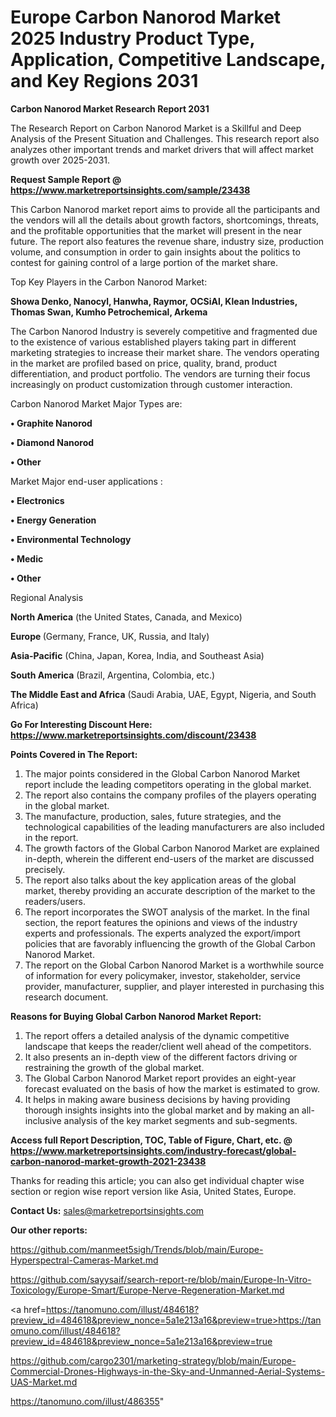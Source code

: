 # Europe Carbon Nanorod Market 2025 Industry Product Type, Application, Competitive Landscape, and Key Regions 2031

<strong>Carbon Nanorod Market Research Report 2031</strong>

The Research Report on Carbon Nanorod Market is a Skillful and Deep Analysis of the Present Situation and Challenges. This research report also analyzes other important trends and market drivers that will affect market growth over 2025-2031.

<strong>Request Sample Report @ <a href=https://www.marketreportsinsights.com/sample/23438>https://www.marketreportsinsights.com/sample/23438</a></strong>

This Carbon Nanorod market report aims to provide all the participants and the vendors will all the details about growth factors, shortcomings, threats, and the profitable opportunities that the market will present in the near future. The report also features the revenue share, industry size, production volume, and consumption in order to gain insights about the politics to contest for gaining control of a large portion of the market share.

Top Key Players in the Carbon Nanorod Market:

<strong>Showa Denko, Nanocyl, Hanwha, Raymor, OCSiAl, Klean Industries, Thomas Swan, Kumho Petrochemical, Arkema</strong>

The Carbon Nanorod Industry is severely competitive and fragmented due to the existence of various established players taking part in different marketing strategies to increase their market share. The vendors operating in the market are profiled based on price, quality, brand, product differentiation, and product portfolio. The vendors are turning their focus increasingly on product customization through customer interaction.

Carbon Nanorod Market Major Types are:

<strong>• Graphite Nanorod

• Diamond Nanorod

• Other</strong>

Market Major end-user applications :

<strong>• Electronics

• Energy Generation

• Environmental Technology

• Medic

• Other</strong>

Regional Analysis

</u><strong><b>North America</b></strong> (the United States, Canada, and Mexico)

<strong><b>Europe </b></strong>(Germany, France, UK, Russia, and Italy)

<strong><b>Asia-Pacific</b></strong> (China, Japan, Korea, India, and Southeast Asia)

<strong><b>South America</b></strong> (Brazil, Argentina, Colombia, etc.)

<strong><b>The Middle East and Africa</b></strong> (Saudi Arabia, UAE, Egypt, Nigeria, and South Africa)

<strong>Go For Interesting Discount Here: <a href=https://www.marketreportsinsights.com/discount/23438>https://www.marketreportsinsights.com/discount/23438</a></strong>

<strong>Points Covered in The Report:</strong>
<ol>
  <li>The major points considered in the Global Carbon Nanorod Market report include the leading competitors operating in the global market.</li>
  <li>The report also contains the company profiles of the players operating in the global market.</li>
  <li>The manufacture, production, sales, future strategies, and the technological capabilities of the leading manufacturers are also included in the report.</li>
  <li>The growth factors of the Global Carbon Nanorod Market are explained in-depth, wherein the different end-users of the market are discussed precisely.</li>
  <li>The report also talks about the key application areas of the global market, thereby providing an accurate description of the market to the readers/users.</li>
  <li>The report incorporates the SWOT analysis of the market. In the final section, the report features the opinions and views of the industry experts and professionals. The experts analyzed the export/import policies that are favorably influencing the growth of the Global Carbon Nanorod Market.</li>
  <li>The report on the Global Carbon Nanorod Market is a worthwhile source of information for every policymaker, investor, stakeholder, service provider, manufacturer, supplier, and player interested in purchasing this research document.</li>
</ol>
<strong>Reasons for Buying Global Carbon Nanorod Market Report:</strong>

<ol>
  <li>The report offers a detailed analysis of the dynamic competitive landscape that keeps the reader/client well ahead of the competitors.</li>
  <li>It also presents an in-depth view of the different factors driving or restraining the growth of the global market.</li>
  <li>The Global Carbon Nanorod Market report provides an eight-year forecast evaluated on the basis of how the market is estimated to grow.</li>
  <li>It helps in making aware business decisions by having providing thorough insights insights into the global market and by making an all-inclusive analysis of the key market segments and sub-segments.</li>
</ol>
<strong>Access full Report Description, TOC, Table of Figure, Chart, etc. @ <a href=https://www.marketreportsinsights.com/industry-forecast/global-carbon-nanorod-market-growth-2021-23438>https://www.marketreportsinsights.com/industry-forecast/global-carbon-nanorod-market-growth-2021-23438</a></strong>


Thanks for reading this article; you can also get individual chapter wise section or region wise report version like Asia, United States, Europe.

<strong>Contact Us:</strong>
sales@marketreportsinsights.com

<strong>Our other reports:</strong>

<a href=https://github.com/manmeet5sigh/Trends/blob/main/Europe-Hyperspectral-Cameras-Market.md>https://github.com/manmeet5sigh/Trends/blob/main/Europe-Hyperspectral-Cameras-Market.md</a>

<a href=https://github.com/sayysaif/search-report-re/blob/main/Europe-In-Vitro-Toxicology/Europe-Smart/Europe-Nerve-Regeneration-Market.md>https://github.com/sayysaif/search-report-re/blob/main/Europe-In-Vitro-Toxicology/Europe-Smart/Europe-Nerve-Regeneration-Market.md</a>

<a href=https://tanomuno.com/illust/484618?preview_id=484618&preview_nonce=5a1e213a16&preview=true>https://tanomuno.com/illust/484618?preview_id=484618&preview_nonce=5a1e213a16&preview=true</a>

<a href=https://github.com/cargo2301/marketing-strategy/blob/main/Europe-Commercial-Drones-Highways-in-the-Sky-and-Unmanned-Aerial-Systems-UAS-Market.md>https://github.com/cargo2301/marketing-strategy/blob/main/Europe-Commercial-Drones-Highways-in-the-Sky-and-Unmanned-Aerial-Systems-UAS-Market.md</a>

<a href=https://tanomuno.com/illust/486355>https://tanomuno.com/illust/486355</a>"
